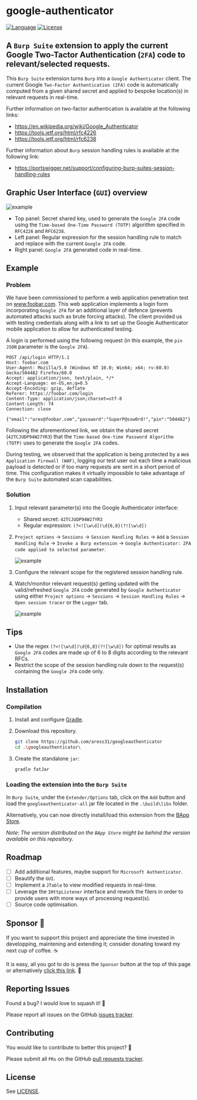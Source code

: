 # google-authenticator

[![Language](https://img.shields.io/badge/Lang-Java-blue.svg)](https://www.java.com)
[![License](https://img.shields.io/badge/License-Apache%202.0-red.svg)](https://opensource.org/licenses/Apache-2.0)

## A `Burp Suite` extension to apply the current Google Two-Tactor Authentication (`2FA`) code to relevant/selected requests.

This `Burp Suite` extension turns `Burp` into a `Google Authenticator` client. The current Google `Two-Factor Authentication (2FA)` code is automatically computed from a given shared secret and applied to bespoke location(s) in relevant requests in real-time.

Further information on two-factor authentication is available at the following links:

- <https://en.wikipedia.org/wiki/Google_Authenticator>
- <https://tools.ietf.org/html/rfc4226>
- <https://tools.ietf.org/html/rfc6238>

Further information about `Burp` session handling rules is available at the following link:

- <https://portswigger.net/support/configuring-burp-suites-session-handling-rules>

## Graphic User Interface (`GUI`) overview

![example](images/configuration-1.png)

- Top panel: Secret shared key, used to generate the `Google 2FA` code using the `Time-based One-Time Password (TOTP)` algorithm specified in `RFC4226` and `RFC6238`.
- Left panel: Regular expression for the session handling rule to match and replace with the current `Google 2FA` code.
- Right panel: `Google 2FA` generated code in real-time.

## Example

### Problem

We have been commissioned to perform a web application penetration test on www.foobar.com. This web application implements a login form incorporating `Google 2FA` for an additional layer of defence (prevents automated attacks such as brute forcing attacks). The client provided us with testing credentials along with a link to set up the Google Authenticator mobile application to allow for authenticated testing.

A login is performed using the following request (in this example, the `pin` `JSON` parameter is the `Google 2FA`).

```
POST /api/login HTTP/1.1
Host: foobar.com
User-Agent: Mozilla/5.0 (Windows NT 10.0; Win64; x64; rv:60.0) Gecko/504482 Firefox/60.0
Accept: application/json, text/plain, */*
Accept-Language: en-US,en;q=0.5
Accept-Encoding: gzip, deflate
Referer: https://foobar.com/login
Content-Type: application/json;charset=utf-8
Content-Length: 74
Connection: close

{"email":"ares@foobar.com","password":"SuperP@ssw0rd!","pin":"504482"}
```

Following the aforementioned link, we obtain the shared secret (`42TCJUDP94W27YR3`) that the `Time-based One-time Password Algorithm (TOTP)` uses to generate the `Google 2FA` codes.

During testing, we observed that the application is being protected by a `Web Application Firewall (WAF)`, logging our test user out each time a malicious payload is detected or if too many requests are sent in a short period of time. This configuration makes it virtually impossible to take advantage of the `Burp Suite` automated scan capabilities.

### Solution

1. Input relevant parameter(s) into the Google Authenticator interface:

   - Shared secret: `42TCJUDP94W27YR3`
   - Regular expression: `(?<![\w\d])\d{6,8}(?![\w\d])`

2. `Project options` -> `Sessions` -> `Session Handling Rules` -> `Add` a `Session Handling Rule` -> `Invoke a Burp extension` -> `Google Authenticator: 2FA code applied to selected parameter`.

   ![example](images/configuration-2.png)

3. Configure the relevant scope for the registered session handling rule.

4. Watch/monitor relevant request(s) getting updated with the valid/refreshed `Google 2FA` code generated by `Google Authenticator` using either `Project options` -> `Sessions` -> `Session Handling Rules` -> `Open session tracer` or the `Logger` tab.

   ![example](images/session-tracer.png)

## Tips

- Use the regex `(?<![\w\d])\d{6,8}(?![\w\d])` for optimal results as `Google 2FA` codes are made up of 6 to 8 digits according to the relevant RFCs.
- Restrict the scope of the session handling rule down to the request(s) containing the `Google 2FA` code only.

## Installation

### Compilation

1. Install and configure [Gradle](https://gradle.org/).

2. Download this repository.

   ```bash
   git clone https://github.com/aress31/googleauthenticator
   cd .\googleauthenticator\
   ```

3. Create the standalone `jar`:

   ```bash
   gradle fatJar
   ```

### Loading the extension into the `Burp Suite`

In `Burp Suite`, under the `Extender/Options` tab, click on the `Add` button and load the `googleauthenticator-all` jar file located in the `.\build\libs` folder.

Alternatively, you can now directly install/load this extension from the [BApp Store](https://portswigger.net/bappstore/fb3685f958f8424493945c6c60c0920c).

_Note: The version distributed on the `BApp Store` might be behind the version available on this repository._

## Roadmap

- [ ] Add additional features, maybe support for `Microsoft Authenticator`.
- [ ] Beautify the `GUI`.
- [ ] Implement a `JTable` to view modified requests in real-time.
- [ ] Leverage the `IHttpListener` interface and rework the filers in order to provide users with more ways of processing request(s).
- [ ] Source code optimisation.

## Sponsor 💖

If you want to support this project and appreciate the time invested in developping, maintening and extending it; consider donating toward my next cup of coffee. ☕

It is easy, all you got to do is press the `Sponsor` button at the top of this page or alternatively [click this link](https://github.com/sponsors/aress31). 💸

## Reporting Issues

Found a bug? I would love to squash it! 🐛

Please report all issues on the GitHub [issues tracker](https://github.com/aress31/googleauthenticator/issues).

## Contributing

You would like to contribute to better this project? 🤩

Please submit all `PRs` on the GitHub [pull requests tracker](https://github.com/aress31/googleauthenticator/pulls).

## License

See [LICENSE](LICENSE).
